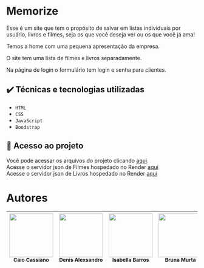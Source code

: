 # Memorize

<p>Esse é um site que tem o propósito de salvar em listas individuais por usuário, livros e filmes, seja os que você deseja ver ou os que você já ama!  </p>
<p>Temos a home com uma pequena apresentação da empresa.</p>
<p>O site tem uma lista de filmes e livros separadamente.</p>
<p>Na página de login o formulário tem login e senha para clientes.</p>

##  ✔️ Técnicas e tecnologias utilizadas

-  ``HTML``
-  ``CSS``
-  ``JavaScript``
-  ``Boodstrap``

## 📁 Acesso ao projeto
Você pode acessar os arquivos do projeto clicando [aqui](https://github.com/angela-rsales/Memorise.git). <br/>
Acesse o servidor json de Filmes hospedado no Render [aqui](https://cinema-servidor-03.onrender.com/) <br/>
Acesse o servidor json de Livros hospedado no Render [aqui](https://projetoindividual-2otg.onrender.com/)

# Autores

| [<img src="https://avatars.githubusercontent.com/u/102594647?v=4" width=115><br><sub>Caio Cassiano</sub>](https://github.com/Caioba28)  |  [<img src="https://avatars.githubusercontent.com/u/114114785?v=4" width=115><br><sub>Denis Alexsandro</sub>](https://github.com/denisalexsandro) |  [<img src="https://avatars.githubusercontent.com/u/81197504?v=4" width=115><br><sub>Isabella Barros</sub>](https://github.com/Isabellabarroos)  | [<img src="https://avatars.githubusercontent.com/u/114114906?v=4" width=115><br><sub>Bruna Murta</sub>](https://github.com/brumurta) | [<img src="https://avatars.githubusercontent.com/u/114114853?v=4" width=115><br><sub>Leticia Mattos</sub>](https://github.com/LeticiaMattosSilva) |[<img src="https://avatars.githubusercontent.com/u/114879829?v=4" width=115><br><sub>Angela Sales</sub>](https://github.com/angela-rsales)
| :---: | :---: | :---: | :---: | :---: | :---: |
